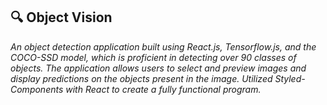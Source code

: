 ## **🔍 Object Vision**

*An object detection application built using React.js, Tensorflow.js, and the COCO-SSD model, which is proficient in detecting over 90 classes of objects. The application allows users to select and preview images and display predictions on the objects present in the image. Utilized Styled-Components with React to create a fully functional program.*

> <img href="https://github.com/uuvedant4/object-vision/blob/main/docs/sample.png"></img>
